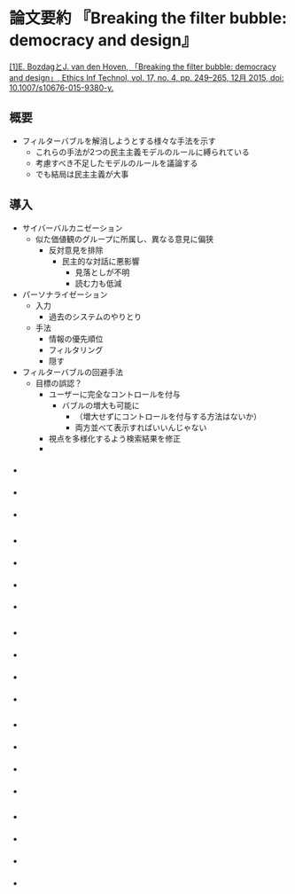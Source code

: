 <!-- tex script for md -->
<script type="text/javascript" async src="https://cdnjs.cloudflare.com/ajax/libs/mathjax/2.7.7/MathJax.js?config=TeX-MML-AM_CHTML">
</script>
<script type="text/x-mathjax-config">
 MathJax.Hub.Config({
 tex2jax: {
 inlineMath: [['$', '$'] ],
 displayMath: [ ['$$','$$'], ["\\[","\\]"] ]
 }
 });
</script>

# 論文要約 『Breaking the filter bubble: democracy and design』
[[1]E. BozdagとJ. van den Hoven, 「Breaking the filter bubble: democracy and design」, Ethics Inf Technol, vol. 17, no. 4, pp. 249–265, 12月 2015, doi: 10.1007/s10676-015-9380-y.](https://link.springer.com/article/10.1007/s10676-015-9380-y?source=post_page-----2afbf9cd8367----------------------)

<!-- -------------------- -->

## 概要
- フィルターバブルを解消しようとする様々な手法を示す
    - これらの手法が2つの民主主義モデルのルールに縛られている
    - 考慮すべき不足したモデルのルールを議論する
    - でも結局は民主主義が大事

<!-- -------------------- -->

## 導入
- サイバーバルカニゼーション
    - 似た価値観のグループに所属し、異なる意見に偏狭
        - 反対意見を排除
            - 民主的な対話に悪影響
                - 見落としが不明
                - 読む力も低減
- パーソナライゼーション
    - 入力
        - 過去のシステムのやりとり
    - 手法
        - 情報の優先順位
        - フィルタリング
        - 隠す
- フィルターバブルの回避手法
    - 目標の誤認？
        - ユーザーに完全なコントロールを付与
            - バブルの増大も可能に
                - （増大せずにコントロールを付与する方法はないか）
                - 両方並べて表示すればいいんじゃない
        - 視点を多様化するよう検索結果を修正
        - 

### 
- 

### 
- 

### 
- 

<!-- -------------------- -->

## 
- 

### 
- 

### 
- 

### 
- 

<!-- -------------------- -->

## 
- 

### 
- 

### 
- 

### 
- 

<!-- -------------------- -->

## 
- 

### 
- 

### 
- 

### 
- 

<!-- -------------------- -->

## 
- 

### 
- 

### 
- 

### 
- 

